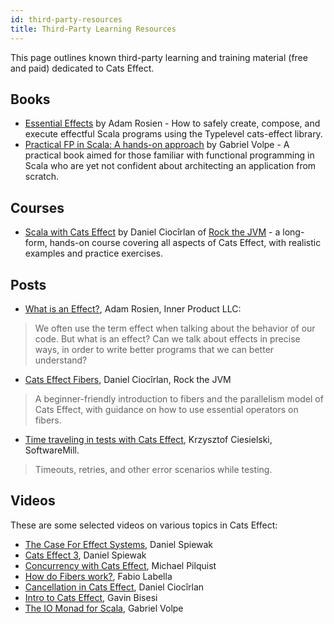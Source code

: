 ```yaml
---
id: third-party-resources
title: Third-Party Learning Resources
---
```


This page outlines known third-party learning and training material (free and paid) dedicated to Cats Effect. 

## Books

* [Essential Effects](https://essentialeffects.dev/) by Adam Rosien - How to safely create, compose, and execute effectful Scala programs using the Typelevel cats-effect library.
* [Practical FP in Scala: A hands-on approach](https://leanpub.com/pfp-scala) by Gabriel Volpe  - A practical book aimed for those familiar with functional programming in Scala who are yet not confident about architecting an application from scratch.

## Courses

* [Scala with Cats Effect](https://rockthejvm.com/p/cats-effect/) by Daniel Ciocîrlan of [Rock the JVM](https://rockthejvm.com/) - a long-form, hands-on course covering all aspects of Cats Effect, with realistic examples and practice exercises.

## Posts

* [What is an Effect?](https://www.inner-product.com/posts/what-is-an-effect/), Adam Rosien, Inner Product LLC: 
> We often use the term effect when talking about the behavior of our code. But what is an effect? Can we talk about effects in precise ways, in order to write better programs that we can better understand?
* [Cats Effect Fibers](https://blog.rockthejvm.com/cats-effect-fibers/), Daniel Ciocîrlan, Rock the JVM
> A beginner-friendly introduction to fibers and the parallelism model of Cats Effect, with guidance on how to use essential operators on fibers. 
* [Time traveling in tests with Cats Effect](https://blog.softwaremill.com/time-traveling-in-tests-with-cats-effect-b22084f6a89), Krzysztof Ciesielski, SoftwareMill.
> Timeouts, retries, and other error scenarios while testing.

## Videos

These are some selected videos on various topics in Cats Effect:
* [The Case For Effect Systems](https://www.youtube.com/watch?v=qgfCmQ-2tW0), Daniel Spiewak
* [Cats Effect 3](https://www.youtube.com/watch?v=KZtVBtOrP50&t=1s&ab_channel=ScalaintheCity), Daniel Spiewak
* [Concurrency with Cats Effect](https://www.youtube.com/watch?v=Gig-f_HXvLI&ab_channel=FunctionalTV), Michael Pilquist
* [How do Fibers work?](https://www.youtube.com/watch?v=x5_MmZVLiSM&ab_channel=ScalaWorld), Fabio Labella
* [Cancellation in Cats Effect](https://www.youtube.com/watch?v=X9u3rgPz_zE&t=1002s&ab_channel=ScalaintheCity), Daniel Ciocîrlan
* [Intro to Cats Effect](https://www.youtube.com/watch?v=83pXEdCpY4A&ab_channel=thoughtbot), Gavin Bisesi
* [The IO Monad for Scala](https://www.youtube.com/watch?v=8_TWM2t97r4&t=811s&ab_channel=ScalaIOFR), Gabriel Volpe
